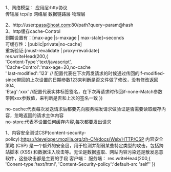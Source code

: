 1、网络模型：
  应用层:http协议   
  传输层 tcp/ip
  网络层
  数据链路层
  物理层
  
2、http://user:pass@host.com:80/path?query=param@hash<br/>
3、http缓存cache-Control<br/>
  到期设置有：[max-age |s-maxage | max-stale]=seconds<br/>
  可缓存性：[public|private|no-cache]<br/>
  重新验证:[must-revalidate | proxy-revalidate]<br/>
  res.writeHead(200,{<br/>
    'Content-Type':'text/javascript',<br/>
    'Cache-Control':'max-age=20,no-cache<br/>
    ' last-modified':'123' // 配置代表在下次再发请求的时候通过传回的if-modified-since带回的上次设置的日期参数123来判断是否文件做了修改，没有修改返回 304,<br/>'Etag':'xxx' //配置代表实体标签签名，在下次再请求时传回if-none-Match参数带回xxx参数值，来判断是否和上次的签名一致
  })<br/>
 
  no-cache:代表每次发送请求后都要先向服务端发请求做验证是否需要读取缓存内容，忽略返回的请求主体内容<br/>
 no-store:代表不设置任何缓存内容,每次都要发出请求


1、内容安全测试CSP(content-security-policy):https://developer.mozilla.org/zh-CN/docs/Web/HTTP/CSP
内容安全策略   (CSP) 是一个额外的安全层，用于检测并削弱某些特定类型的攻击，包括跨站脚本 (XSS) 和数据注入攻击等。无论是数据盗取、网站内容污染还是散发恶意软件，这些攻击都是主要的手段
客户端：
<meta http-equiv="Content-Security-Policy" content="default-src 'self'; img-src https://*; child-src 'none';">
服务端：
res.writeHead(200,{
'Conent-type:'text/html',
'Content-Security-policy':'default-src \'self\''
})
